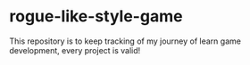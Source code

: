 ﻿# rogue-like-style-game

This repository is to keep tracking of my journey of learn game development, every project is valid!